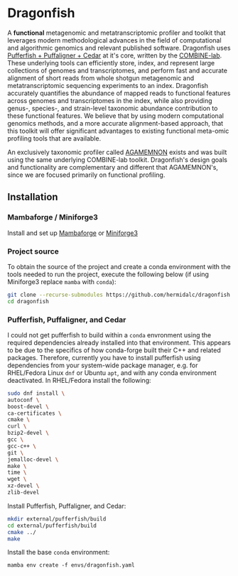 # Dragonfish

A **functional** metagenomic and metatranscriptomic profiler and toolkit
that leverages modern methodological advances in the field of computational
and algorithmic genomics and relevant published software. Dragonfish uses
[Pufferfish + Puffaligner + Cedar](https://github.com/COMBINE-lab/pufferfish)
at it's core, written by the [COMBINE-lab](https://github.com/COMBINE-lab).
These underlying tools can efficiently store, index, and represent large
collections of genomes and transcriptomes, and perform fast and accurate
alignment of short reads from whole shotgun metagenomic and metatranscriptomic
sequencing experiments to an index. Dragonfish accurately quantifies the
abundance of mapped reads to functional features across genomes and
transcriptomes in the index, while also providing genus-, species-, and
strain-level taxonomic abundance contribution to these functional features.
We believe that by using modern computational genomics methods, and a more
accurate alignment-based approach, that this toolkit will offer significant
advantages to existing functional meta-omic profiling tools that are
available.

An exclusively taxonomic profiler called
[AGAMEMNON](https://github.com/ivlachos/agamemnon) exists and was
built using the same underlying COMBINE-lab toolkit. Dragonfish's design goals
and functionality are complementary and different that AGAMEMNON's, since we
are focused primarily on functional profiling.

## Installation

### Mambaforge / Miniforge3

Install and set up
[Mambaforge](https://github.com/conda-forge/miniforge#mambaforge) or
[Miniforge3](https://github.com/conda-forge/miniforge#miniforge3)

### Project source

To obtain the source of the project and create a conda environment
with the tools needed to run the project, execute the following below (if
using Miniforge3 replace `mamba` with `conda`):

```bash
git clone --recurse-submodules https://github.com/hermidalc/dragonfish.git
cd dragonfish
```


### Pufferfish, Puffaligner, and Cedar

I could not get pufferfish to build within a `conda` envronment using the
required dependencies already installed into that environment. This appears
to be due to the specifics of how conda-forge built their C++ and related
packages. Therefore, currently you have to install pufferfish using
dependencies from your system-wide package manager, e.g. for RHEL/Fedora
Linux `dnf` or Ubuntu `apt`, and with any conda environment deactivated.
In RHEL/Fedora install the following:


```bash
sudo dnf install \
autoconf \
boost-devel \
ca-certificates \
cmake \
curl \
bzip2-devel \
gcc \
gcc-c++ \
git \
jemalloc-devel \
make \
time \
wget \
xz-devel \
zlib-devel
```

Install Pufferfish, Puffaligner, and Cedar:

```bash
mkdir external/pufferfish/build
cd external/pufferfish/build
cmake ../
make
```

Install the base `conda` environment:

```
mamba env create -f envs/dragonfish.yaml
```
